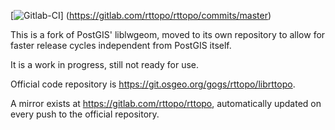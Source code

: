 [![Gitlab-CI](https://gitlab.com/rttopo/rttopo/badges/master/build.svg)]
(https://gitlab.com/rttopo/rttopo/commits/master)

This is a fork of PostGIS' liblwgeom, moved to its own repository to
allow for faster release cycles independent from PostGIS itself.

It is a work in progress, still not ready for use.

Official code repository is https://git.osgeo.org/gogs/rttopo/librttopo.

A mirror exists at https://gitlab.com/rttopo/rttopo, automatically
updated on every push to the official repository.
